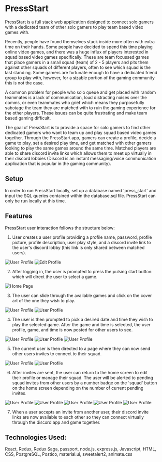 # PressStart

PressStart is a full stack web application designed to connect solo gamers with a dedicated team of other solo gamers to play team based video games with.  

Recently, people have found themselves stuck inside more often with extra time on their hands.  Some people have decided to spend this time playing online video games, and there was a huge influx of players interested in squad based video games specifically.  These are team focussed games that place gamers in a small squad (team) of 2 - 5 players and pits them against other squads of different players, often to see which squad is the last standing.  Some gamers are fortunate enough to have a dedicated friend group to play with, however, for a sizable portion of the gaming community this is not the case.

A common problem for people who solo queue and get placed with random teammates is a lack of communication, loud distracting noises over the comms, or even teammates who grief which means they purposefully sabotage the team they are matched with to ruin the gaming experience for the other players. These issues can be quite frustrating and make team based gaming difficult.

The goal of PressStart is to provide a space for solo gamers to find other dedicated gamers who want to team up and play squad based video games together. Through the PressStart app, gamers can create a profile, decide a game to play, set a desired play time, and get matched with other gamers looking to play the same games around the same time. Matched players are able to share discord invite links which allows them to meet up virtually in their discord lobbies (Discord is an instant messaging/voice communication application that is popular in the gaming community).

## Setup

In order to run PressStart locally, set up a database named 'press_start' and input the SQL queries contained within the database.sql file.  PressStart can only be run locally at this time.

## Features

PressStart user interaction follows the structure below:

1. User creates a user profile providing a profile name, password, profile picture, profile description, user play style, and a discord invite link to the user's discord lobby (this link is only shared between matched users).

![User Profile](https://github.com/Hann1234/PressStart/blob/master/public/images/profile.png)
![Edit Profile](https://github.com/Hann1234/PressStart/blob/master/public/images/editProfile.png)


2. After logging in, the user is prompted to press the pulsing start button which will direct the user to select a game.

![Home Page](https://github.com/Hann1234/PressStart/blob/master/public/images/homePage.png)

3. The user can slide through the available games and click on the cover art of the one they wish to play.

![User Profile](https://github.com/Hann1234/PressStart/blob/master/public/images/gameSelect1.png)
![User Profile](https://github.com/Hann1234/PressStart/blob/master/public/images/gameSelect2.png)

4. The user is then prompted to pick a desired date and time they wish to play the selected game.  After the game and time is selected, the user profile, game, and time is now posted for other users to see.

![User Profile](https://github.com/Hann1234/PressStart/blob/master/public/images/timeSelect1.png)
![User Profile](https://github.com/Hann1234/PressStart/blob/master/public/images/pickDateTime.png)
![User Profile](https://github.com/Hann1234/PressStart/blob/master/public/images/alertPosted.png)

5. The current user is then directed to a page where they can now send other users invites to connect to their squad.

![User Profile](https://github.com/Hann1234/PressStart/blob/master/public/images/selectSquad.png)
![User Profile](https://github.com/Hann1234/PressStart/blob/master/public/images/alertInviteConfirmation.png)

6. After invites are sent, the user can return to the home screen to edit their profile or manage their squad. The user will be alerted to pending squad invites from other users by a number badge on the 'squad' button on the home screen depending on the number of current pending invites.

![User Profile](https://github.com/Hann1234/PressStart/blob/master/public/images/manageSquad.png)
![User Profile](https://github.com/Hann1234/PressStart/blob/master/public/images/receivedInvite.png)
![User Profile](https://github.com/Hann1234/PressStart/blob/master/public/images/receivedInviteProfile.png)
![User Profile](https://github.com/Hann1234/PressStart/blob/master/public/images/acceptedInvite.png)
![User Profile](https://github.com/Hann1234/PressStart/blob/master/public/images/acceptedInviteDetails.png)



7. When a user accepts an invite from another user, their discord invite links are now available to each other so they can connect virtually through the discord app and game together.

## Technologies Used:

React, Redux, Redux Saga, passport, node.js, express.js, Javascript, HTML, CSS, PostgreSQL, Postico, material.ui, sweetalert2, animate.css


<!-- 
# EDA Project
This version uses React, Redux, Express, Passport, and PostgreSQL (a full list of dependencies can be found in `package.json`).

We **STRONGLY** recommend following these instructions carefully. It's a lot, and will take some time to set up, but your life will be much easier this way in the long run.

## Use the Template for This Repository (Don't Clone)

- Don't Fork or Clone. Instead, click the `Use this Template` button, and make a copy to your personal account.


## Prerequisites

Before you get started, make sure you have the following software installed on your computer:

- [Node.js](https://nodejs.org/en/)
- [PostrgeSQL](https://www.postgresql.org/)
- [Nodemon](https://nodemon.io/)

## Create database and table

Create a new database called `prime_app` and create a `user` table:

```SQL
CREATE TABLE "user" (
    "id" SERIAL PRIMARY KEY,
    "username" VARCHAR (80) UNIQUE NOT NULL,
    "password" VARCHAR (1000) NOT NULL
);
```

If you would like to name your database something else, you will need to change `prime_app` to the name of your new database name in `server/modules/pool.js`

## Development Setup Instructions

- Run `npm install`
- Create a `.env` file at the root of the project and paste this line into the file:
  ```
  SERVER_SESSION_SECRET=superDuperSecret
  ```
  While you're in your new `.env` file, take the time to replace `superDuperSecret` with some long random string like `25POUbVtx6RKVNWszd9ERB9Bb6` to keep your application secure. Here's a site that can help you: [https://passwordsgenerator.net/](https://passwordsgenerator.net/). If you don't do this step, create a secret with less than eight characters, or leave it as `superDuperSecret`, you will get a warning.
- Start postgres if not running already by using `brew services start postgresql`
- Run `npm run server`
- Run `npm run client`
- Navigate to `localhost:3000`

## Debugging

To debug, you will need to run the client-side separately from the server. Start the client by running the command `npm run client`. Start the debugging server by selecting the Debug button.

![VSCode Toolbar](documentation/images/vscode-toolbar.png)

Then make sure `Launch Program` is selected from the dropdown, then click the green play arrow.

![VSCode Debug Bar](documentation/images/vscode-debug-bar.png)

## Testing Routes with Postman

To use Postman with this repo, you will need to set up requests in Postman to register a user and login a user at a minimum.

Keep in mind that once you using the login route, Postman will manage your session cookie for you just like a browser, ensuring it is sent with each subsequent request. If you delete the `localhost` cookie in Postman, it will effectively log you out.

1. Start the server - `npm run server`
2. Import the sample routes JSON file [v2](./PostmanPrimeSoloRoutesv2.json) by clicking `Import` in Postman. Select the file.
3. Click `Collections` and `Send` the following three calls in order:
   1. `POST /api/user/register` registers a new user, see body to change username/password
   2. `POST /api/user/login` will login a user, see body to change username/password
   3. `GET /api/user` will get user information, by default it's not very much

After running the login route above, you can try any other route you've created that requires a logged in user!

## Production Build

Before pushing to Heroku, run `npm run build` in terminal. This will create a build folder that contains the code Heroku will be pointed at. You can test this build by typing `npm start`. Keep in mind that `npm start` will let you preview the production build but will **not** auto update.

- Start postgres if not running already by using `brew services start postgresql`
- Run `npm start`
- Navigate to `localhost:5000`

## Lay of the Land

There are a few videos linked below that show a walkthrough the client and sever setup to help acclimatize to the boilerplate. Please take some time to watch the videos in order to get a better understanding of what the boilerplate is like.

- [Initial Set](https://vimeo.com/453297271)
- [Server Walkthrough](https://vimeo.com/453297212)
- [Client Walkthrough](https://vimeo.com/453297124)

Directory Structure:

- `src/` contains the React application
- `public/` contains static assets for the client-side
- `build/` after you build the project, contains the transpiled code from `src/` and `public/` that will be viewed on the production site
- `server/` contains the Express App

This code is also heavily commented. We recommend reading through the comments, getting a lay of the land, and becoming comfortable with how the code works before you start making too many changes. If you're wondering where to start, consider reading through component file comments in the following order:

- src/components
  - App/App
  - Footer/Footer
  - Nav/Nav
  - AboutPage/AboutPage
  - InfoPage/InfoPage
  - UserPage/UserPage
  - LoginPage/LoginPage
  - RegisterPage/RegisterPage
  - LogOutButton/LogOutButton
  - ProtectedRoute/ProtectedRoute

## Deployment

1. Create a new Heroku project
1. Link the Heroku project to the project GitHub Repo
1. Create an Heroku Postgres database
1. Connect to the Heroku Postgres database from Postico
1. Create the necessary tables
1. Add an environment variable for `SERVER_SESSION_SECRET` with a nice random string for security
1. In the deploy section, select manual deploy

## Update Documentation

Customize this ReadMe and the code comments in this project to read less like a starter repo and more like a project. Here is an example: https://gist.github.com/PurpleBooth/109311bb0361f32d87a2 -->
